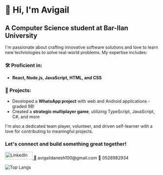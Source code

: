 # 👋 Hi, I'm Avigail 

## A Computer Science student at Bar-Ilan University

I'm passionate about crafting innovative software solutions and love to learn new technologies to solve real-world problems. My expertise includes:

### 🛠 Proficient in:
- **React, Node.js, JavaScript, HTML, and CSS**

### 📱 Projects:
- Developed a **WhatsApp project** with web and Android applications - graded 98!
- Created a **strategic multiplayer game**, utilizing TypeScript, JavaScript, C#, and more  

I'm also a dedicated team player, volunteer, and driven self-learner with a love for contributing to meaningful projects.

### Let's connect and build something great together!
<a href="https://www.linkedin.com/in/ofek-yemini-91792b254/" target="_blank">
<img src="https://img.shields.io/badge/LinkedIn-0077B5?style=for-the-badge&logo=linkedin&logoColor=white" alt="LinkedIn" height="25" width="90"/>
</a>
📧 avigaildanesh100@gmail.com  
📱 0528982934

![Top Langs](https://github-readme-stats.vercel.app/api/top-langs/?username=avigaildanesh&layout=compact)
